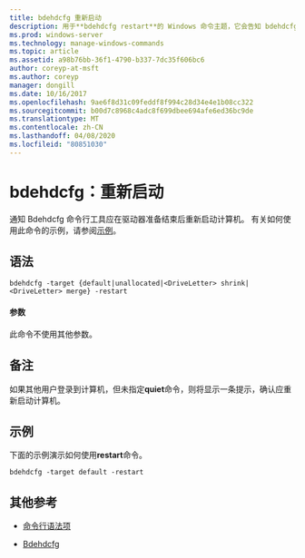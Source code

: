 ```yaml
---
title: bdehdcfg 重新启动
description: 用于**bdehdcfg restart**的 Windows 命令主题，它会告知 bdehdcfg 在驱动器准备结束后应重新启动计算机。
ms.prod: windows-server
ms.technology: manage-windows-commands
ms.topic: article
ms.assetid: a98b76bb-36f1-4790-b337-7dc35f606bc6
author: coreyp-at-msft
ms.author: coreyp
manager: dongill
ms.date: 10/16/2017
ms.openlocfilehash: 9ae6f8d31c09feddf8f994c28d34e4e1b08cc322
ms.sourcegitcommit: b00d7c8968c4adc8f699dbee694afe6ed36bc9de
ms.translationtype: MT
ms.contentlocale: zh-CN
ms.lasthandoff: 04/08/2020
ms.locfileid: "80851030"
---
```

# <a name="bdehdcfg-restart"></a>bdehdcfg：重新启动

通知 Bdehdcfg 命令行工具应在驱动器准备结束后重新启动计算机。 有关如何使用此命令的示例，请参阅[示例](#BKMK_Examples)。

## <a name="syntax"></a>语法

```
bdehdcfg -target {default|unallocated|<DriveLetter> shrink|<DriveLetter> merge} -restart
```

#### <a name="parameters"></a>参数

此命令不使用其他参数。

## <a name="remarks"></a>备注

如果其他用户登录到计算机，但未指定**quiet**命令，则将显示一条提示，确认应重新启动计算机。

## <a name="examples"></a><a name="BKMK_Examples"></a>示例

下面的示例演示如何使用**restart**命令。

```
bdehdcfg -target default -restart
```

## <a name="additional-references"></a>其他参考

- [命令行语法项](command-line-syntax-key.md)

- [Bdehdcfg](bdehdcfg.md)